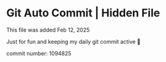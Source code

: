 # Git Auto Commit | Hidden File

This file was added Feb 12, 2025

Just for fun and keeping my daily git commit active 🤪

commit number: 1094825
